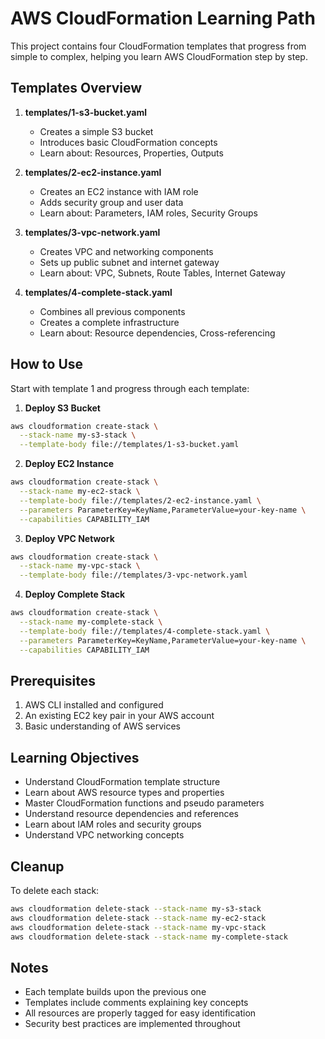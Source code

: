 # AWS CloudFormation Learning Path

This project contains four CloudFormation templates that progress from simple to complex, helping you learn AWS CloudFormation step by step.

## Templates Overview

1. **templates/1-s3-bucket.yaml**
   - Creates a simple S3 bucket
   - Introduces basic CloudFormation concepts
   - Learn about: Resources, Properties, Outputs

2. **templates/2-ec2-instance.yaml**
   - Creates an EC2 instance with IAM role
   - Adds security group and user data
   - Learn about: Parameters, IAM roles, Security Groups

3. **templates/3-vpc-network.yaml**
   - Creates VPC and networking components
   - Sets up public subnet and internet gateway
   - Learn about: VPC, Subnets, Route Tables, Internet Gateway

4. **templates/4-complete-stack.yaml**
   - Combines all previous components
   - Creates a complete infrastructure
   - Learn about: Resource dependencies, Cross-referencing

## How to Use

Start with template 1 and progress through each template:

1. **Deploy S3 Bucket**
```bash
aws cloudformation create-stack \
  --stack-name my-s3-stack \
  --template-body file://templates/1-s3-bucket.yaml
```

2. **Deploy EC2 Instance**
```bash
aws cloudformation create-stack \
  --stack-name my-ec2-stack \
  --template-body file://templates/2-ec2-instance.yaml \
  --parameters ParameterKey=KeyName,ParameterValue=your-key-name \
  --capabilities CAPABILITY_IAM
```

3. **Deploy VPC Network**
```bash
aws cloudformation create-stack \
  --stack-name my-vpc-stack \
  --template-body file://templates/3-vpc-network.yaml
```

4. **Deploy Complete Stack**
```bash
aws cloudformation create-stack \
  --stack-name my-complete-stack \
  --template-body file://templates/4-complete-stack.yaml \
  --parameters ParameterKey=KeyName,ParameterValue=your-key-name \
  --capabilities CAPABILITY_IAM
```

## Prerequisites

1. AWS CLI installed and configured
2. An existing EC2 key pair in your AWS account
3. Basic understanding of AWS services

## Learning Objectives

- Understand CloudFormation template structure
- Learn about AWS resource types and properties
- Master CloudFormation functions and pseudo parameters
- Understand resource dependencies and references
- Learn about IAM roles and security groups
- Understand VPC networking concepts

## Cleanup

To delete each stack:
```bash
aws cloudformation delete-stack --stack-name my-s3-stack
aws cloudformation delete-stack --stack-name my-ec2-stack
aws cloudformation delete-stack --stack-name my-vpc-stack
aws cloudformation delete-stack --stack-name my-complete-stack
```

## Notes

- Each template builds upon the previous one
- Templates include comments explaining key concepts
- All resources are properly tagged for easy identification
- Security best practices are implemented throughout 